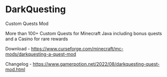 # DarkQuesting
Custom Quests Mod

More than 100+ Custom Quests for Minecraft Java including bonus quests and a Casino for rare rewards

Download - https://www.curseforge.com/minecraft/mc-mods/darkquesting-a-quest-mod

Changelog - https://www.gamerpotion.net/2022/08/darkquesting-quest-mod.html
